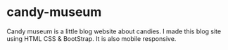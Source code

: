# candy-museum
Candy museum is a little blog website about candies. I made this blog site using HTML CSS &amp; BootStrap. It is also mobile responsive.
